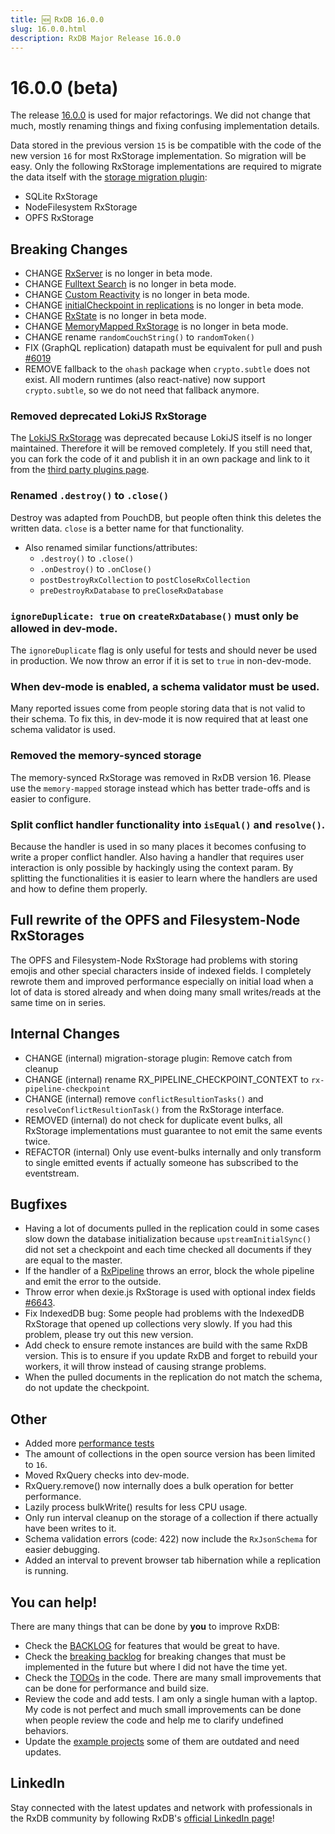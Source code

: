 ```yaml
---
title: 🆕 RxDB 16.0.0
slug: 16.0.0.html
description: RxDB Major Release 16.0.0
---
```



# 16.0.0 (beta)

The release [16.0.0](https://rxdb.info/releases/16.0.0.html) is used for major refactorings. We did not change that much, mostly renaming things and fixing confusing implementation details.

Data stored in the previous version `15` is be compatible with the code of the new version `16` for most RxStorage implementation. So migration will be easy. 
Only the following RxStorage implementations are required to migrate the data itself with the [storage migration plugin](../migration-storage.md):
- SQLite RxStorage
- NodeFilesystem RxStorage
- OPFS RxStorage

## Breaking Changes
- CHANGE [RxServer](https://rxdb.info/rx-server.html) is no longer in beta mode.
- CHANGE [Fulltext Search](https://rxdb.info/fulltext-search.html) is no longer in beta mode.
- CHANGE [Custom Reactivity](https://rxdb.info/reactivity.html) is no longer in beta mode.
- CHANGE [initialCheckpoint in replications](https://rxdb.info/replication.html) is no longer in beta mode.
- CHANGE [RxState](https://rxdb.info/rx-state.html) is no longer in beta mode.
- CHANGE [MemoryMapped RxStorage](https://rxdb.info/rx-storage-memory-mapped.html) is no longer in beta mode.
- CHANGE rename `randomCouchString()` to `randomToken()`
- FIX (GraphQL replication) datapath must be equivalent for pull and push [#6019](https://github.com/pubkey/rxdb/pull/6019)
- REMOVE fallback to the `ohash` package when `crypto.subtle` does not exist. All modern runtimes (also react-native) now support `crypto.subtle`, so we do not need that fallback anymore.

### Removed deprecated LokiJS RxStorage

The [LokiJS RxStorage](https://rxdb.info/rx-storage-lokijs.html) was deprecated because LokiJS itself is no longer maintained. Therefore it will be removed completely. If you still need that, you can fork the code of it and publish it in an own package and link to it from the [third party plugins page](https://rxdb.info/third-party-plugins.html).

### Renamed `.destroy()` to `.close()`
Destroy was adapted from PouchDB, but people often think this deletes the written data. `close` is a better name for that functionality.
- Also renamed similar functions/attributes: 
  - `.destroy()` to `.close()`
  - `.onDestroy()` to `.onClose()`
  - `postDestroyRxCollection` to `postCloseRxCollection`
  - `preDestroyRxDatabase` to `preCloseRxDatabase`


### `ignoreDuplicate: true` on `createRxDatabase()` must only be allowed in dev-mode.
The `ignoreDuplicate` flag is only useful for tests and should never be used in production. We now throw an error if it is set to `true` in non-dev-mode.

### When dev-mode is enabled, a schema validator must be used.
Many reported issues come from people storing data that is not valid to their schema.
To fix this, in dev-mode it is now required that at least one schema validator is used.

### Removed the memory-synced storage

The memory-synced RxStorage was removed in RxDB version 16. Please use the `memory-mapped` storage instead which has better trade-offs and is easier to configure.

### Split conflict handler functionality into `isEqual()` and `resolve()`.

Because the handler is used in so many places it becomes confusing to write a proper conflict handler.
Also having a handler that requires user interaction is only possible by hackingly using the context param.
By splitting the functionalities it is easier to learn where the handlers are used and how to define them properly.

## Full rewrite of the OPFS and Filesystem-Node RxStorages

The OPFS and Filesystem-Node RxStorage had problems with storing emojis and other special characters inside of indexed fields.
I completely rewrote them and improved performance especially on initial load when a lot of data is stored already and when doing many small writes/reads at the same time on in series.


## Internal Changes

- CHANGE (internal) migration-storage plugin: Remove catch from cleanup
- CHANGE (internal) rename RX_PIPELINE_CHECKPOINT_CONTEXT to `rx-pipeline-checkpoint`
- CHANGE (internal) remove `conflictResultionTasks()` and `resolveConflictResultionTask()` from the RxStorage interface.
- REMOVED (internal) do not check for duplicate event bulks, all RxStorage implementations must guarantee to not emit the same events twice.
- REFACTOR (internal) Only use event-bulks internally and only transform to single emitted events if actually someone has subscribed to the eventstream.

## Bugfixes

- Having a lot of documents pulled in the replication could in some cases slow down the database initialization because `upstreamInitialSync()` did not set a checkpoint and each time checked all documents if they are equal to the master.
- If the handler of a [RxPipeline](../rx-pipeline.md) throws an error, block the whole pipeline and emit the error to the outside.
- Throw error when dexie.js RxStorage is used with optional index fields [#6643](https://github.com/pubkey/rxdb/pull/6643#issuecomment-2505310082).
- Fix IndexedDB bug: Some people had problems with the IndexedDB RxStorage that opened up collections very slowly. If you had this problem, please try out this new version.
- Add check to ensure remote instances are build with the same RxDB version. This is to ensure if you update RxDB and forget to rebuild your workers, it will throw instead of causing strange problems.
- When the pulled documents in the replication do not match the schema, do not update the checkpoint.

## Other

- Added more [performance tests](https://rxdb.info/rx-storage-performance.html)
- The amount of collections in the open source version has been limited to `16`.
- Moved RxQuery checks into dev-mode.
- RxQuery.remove() now internally does a bulk operation for better performance.
- Lazily process bulkWrite() results for less CPU usage.
- Only run interval cleanup on the storage of a collection if there actually have been writes to it.
- Schema validation errors (code: 422) now include the `RxJsonSchema` for easier debugging.
- Added an interval to prevent browser tab hibernation while a replication is running.

## You can help!

There are many things that can be done by **you** to improve RxDB:

- Check the [BACKLOG](https://github.com/pubkey/rxdb/blob/master/orga/BACKLOG.md) for features that would be great to have.
- Check the [breaking backlog](https://github.com/pubkey/rxdb/blob/master/orga/before-next-major.md) for breaking changes that must be implemented in the future but where I did not have the time yet.
- Check the [TODOs](https://github.com/pubkey/rxdb/search?q=TODO) in the code. There are many small improvements that can be done for performance and build size.
- Review the code and add tests. I am only a single human with a laptop. My code is not perfect and much small improvements can be done when people review the code and help me to clarify undefined behaviors.
- Update the [example projects](https://github.com/pubkey/rxdb/tree/master/examples) some of them are outdated and need updates.

## LinkedIn

Stay connected with the latest updates and network with professionals in the RxDB community by following RxDB's [official LinkedIn page](https://www.linkedin.com/company/rxdb)!


